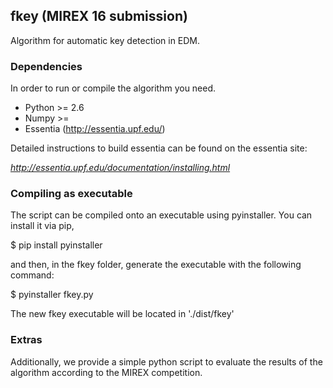 ## fkey (MIREX 16 submission)

Algorithm for automatic key detection in EDM.

### Dependencies

In order to run or compile the algorithm you need.

- Python >= 2.6
- Numpy  >= 
- Essentia (http://essentia.upf.edu/)

Detailed instructions to build essentia can be found on the essentia site:

*http://essentia.upf.edu/documentation/installing.html*

### Compiling as executable

The script can be compiled onto an executable using pyinstaller. You can install it via pip,

$ pip install pyinstaller

and then, in the fkey folder, generate the executable with the following command:

$ pyinstaller fkey.py

The new fkey executable will be located in './dist/fkey'

### Extras

Additionally, we provide a simple python script to evaluate the results of the algorithm according to the MIREX competition.

